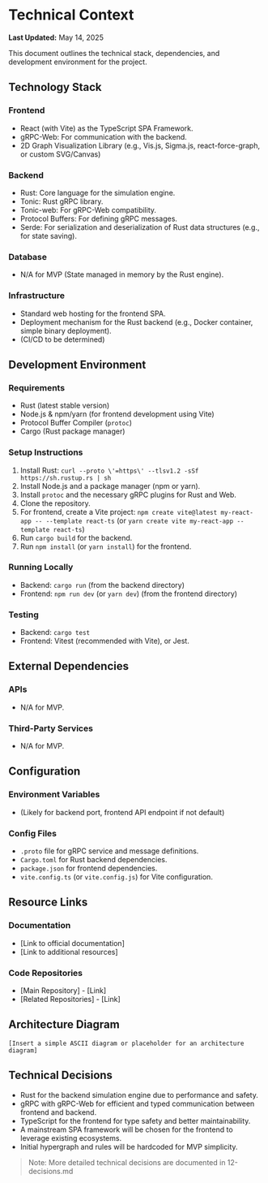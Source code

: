 # Technical Context

**Last Updated:** May 14, 2025

This document outlines the technical stack, dependencies, and development environment for the project.

## Technology Stack

### Frontend
*   React (with Vite) as the TypeScript SPA Framework.
*   gRPC-Web: For communication with the backend.
*   2D Graph Visualization Library (e.g., Vis.js, Sigma.js, react-force-graph, or custom SVG/Canvas)

### Backend
*   Rust: Core language for the simulation engine.
*   Tonic: Rust gRPC library.
*   Tonic-web: For gRPC-Web compatibility.
*   Protocol Buffers: For defining gRPC messages.
*   Serde: For serialization and deserialization of Rust data structures (e.g., for state saving).

### Database
*   N/A for MVP (State managed in memory by the Rust engine).

### Infrastructure
*   Standard web hosting for the frontend SPA.
*   Deployment mechanism for the Rust backend (e.g., Docker container, simple binary deployment).
*   (CI/CD to be determined)

## Development Environment

### Requirements
*   Rust (latest stable version)
*   Node.js & npm/yarn (for frontend development using Vite)
*   Protocol Buffer Compiler (`protoc`)
*   Cargo (Rust package manager)

### Setup Instructions
1.  Install Rust: `curl --proto \'=https\' --tlsv1.2 -sSf https://sh.rustup.rs | sh`
2.  Install Node.js and a package manager (npm or yarn).
3.  Install `protoc` and the necessary gRPC plugins for Rust and Web.
4.  Clone the repository.
5.  For frontend, create a Vite project: `npm create vite@latest my-react-app -- --template react-ts` (or `yarn create vite my-react-app --template react-ts`)
6.  Run `cargo build` for the backend.
7.  Run `npm install` (or `yarn install`) for the frontend.

### Running Locally
*   Backend: `cargo run` (from the backend directory)
*   Frontend: `npm run dev` (or `yarn dev`) (from the frontend directory)

### Testing
*   Backend: `cargo test`
*   Frontend: Vitest (recommended with Vite), or Jest.

## External Dependencies

### APIs
*   N/A for MVP.

### Third-Party Services
*   N/A for MVP.

## Configuration

### Environment Variables
*   (Likely for backend port, frontend API endpoint if not default)

### Config Files
*   `.proto` file for gRPC service and message definitions.
*   `Cargo.toml` for Rust backend dependencies.
*   `package.json` for frontend dependencies.
*   `vite.config.ts` (or `vite.config.js`) for Vite configuration.

## Resource Links

### Documentation
* [Link to official documentation]
* [Link to additional resources]

### Code Repositories
* [Main Repository] - [Link]
* [Related Repositories] - [Link]

## Architecture Diagram
```
[Insert a simple ASCII diagram or placeholder for an architecture diagram]
```

## Technical Decisions
*   Rust for the backend simulation engine due to performance and safety.
*   gRPC with gRPC-Web for efficient and typed communication between frontend and backend.
*   TypeScript for the frontend for type safety and better maintainability.
*   A mainstream SPA framework will be chosen for the frontend to leverage existing ecosystems.
*   Initial hypergraph and rules will be hardcoded for MVP simplicity.

> Note: More detailed technical decisions are documented in 12-decisions.md